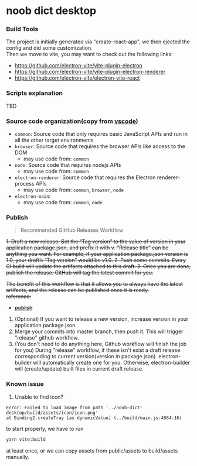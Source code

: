 # noob dict desktop

### Build Tools
The project is initially generated via "create-react-app", we then ejected the config and did some customization. \
Then we move to vite, you may want to check out the following links:
- https://github.com/electron-vite/vite-plugin-electron
- https://github.com/electron-vite/vite-plugin-electron-renderer
- https://github.com/electron-vite/electron-vite-react

### Scripts explanation
TBD

### Source code organization(copy from [vscode](https://github.com/microsoft/vscode/wiki/Source-Code-Organization))
- `common`: Source code that only requires basic JavaScript APIs and run in all the other target environments
- `browser`: Source code that requires the browser APIs like access to the DOM
    - may use code from: `common`
- `node`: Source code that requires nodejs APIs
    - may use code from: `common`
- `electron-renderer`: Source code that requires the Electron renderer-process APIs
    - may use code from: `common`, `browser`, `node`
- `electron-main`:
    - may use code from: `common`, `node`

### Publish
> Recommended GitHub Releases Workflow

<div style="text-decoration: line-through">
1. Draft a new release. Set the “Tag version” to the value of version in your application package.json, and prefix it with v. “Release title” can be anything you want.  
  For example, if your application package.json version is 1.0, your draft’s “Tag version” would be v1.0.
2. Push some commits. Every CI build will update the artifacts attached to this draft.
3. Once you are done, publish the release. GitHub will tag the latest commit for you.

The benefit of this workflow is that it allows you to always have the latest artifacts, and the release can be published once it is ready.  
reference:
- [publish](https://www.electron.build/configuration/publish)
</div>

1. (Optional) If you want to release a new version, increase version in your application package.json.
2. Merge your commits into master branch, then push it. This will trigger "release" github workflow.
3. (You don't need to do anything here, Github workflow will finish the job for you) During "release" workflow, if these isn't exist a draft release corresponding to current version(version in package.json). electron-builder will automatically create one for you. Otherwise, electron-builder will (create/update) built files in current draft release.

### Known issue
1. Unable to find icon?
  ```
  Error: Failed to load image from path '../noob-dict-desktop/build/assets/icon/icon.png'
  at Binding2.createTray [as dynamicValue] (../build/main.js:4884:16)
  ```
  to start properly, we have to run
  ```bash
  yarn vite:build
  ```
  at least once, or we can copy assets from public/assets to build/assets manually.
